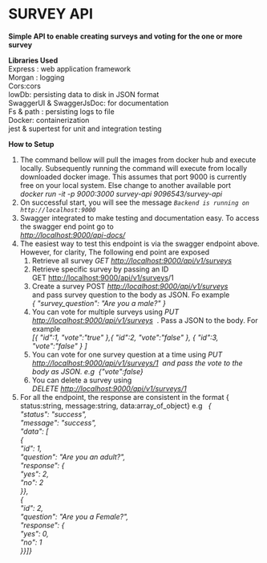 <h1><strong>SURVEY API</strong></h1>
<p><strong>Simple API to enable creating surveys and voting for the one or more survey</strong></p>
<p><strong>Libraries Used</strong><br />Express : web application framework<br />Morgan : logging<br />Cors:cors<br />lowDb: persisting data to disk in JSON format<br />SwaggerUI &amp; SwaggerJsDoc: for documentation<br />Fs &amp; path : persisting logs to file<br />Docker: containerization<br />jest &amp; supertest for unit and integration testing</p>
<p><strong>How to Setup</strong></p>
<ol>
<li>The command bellow will pull the images from docker hub and execute locally. Subsequently running the command will execute from locally downloaded docker image. This assumes that port 9000 is currently free on your local system. Else change to another available port<br /><em>docker run -it -p 9000:3000 survey-api 9096543/survey-api</em></li>
<li>On successful start, you will see the message&nbsp;<em><code>Backend is running on http://localhost:9000</code></em></li>
<li>Swagger integrated to make testing and documentation easy. To access the swagger end point go to<br /><em><a href="http://localhost:9000/api-docs/" rel="nofollow">http://localhost:9000/api-docs/</a></em></li>
<li>The easiest way to test this endpoint is via the swagger endpoint above. However, for clarity, The following end point are exposed
<ol>
<li>Retrieve all survey <em>GET&nbsp;<a href="http://localhost:9000/api/v1/surveys" rel="nofollow">http://localhost:9000/api/v1/surveys</a></em></li>
<li>Retrieve specific survey by passing an ID GET&nbsp;<a href="http://localhost:9000/api/v1/surveys" rel="nofollow">http://localhost:9000/api/v1/surveys</a>/1</li>
<li>Create a survey POST <em><a href="http://localhost:3000/api/v1/surveys" rel="nofollow">http://localhost:9000/api/v1/surveys</a></em><br />and pass survey question to the body as JSON. Fo example<br /><em>{ "survey_question": "Are you a male?" }</em></li>
<li>You can vote for multiple surveys using <em>PUT <a href="http://localhost:3000/api/v1/surveys" rel="nofollow">http://localhost:9000/api/v1/surveys</a></em>&nbsp; . Pass a JSON to the body. For example<br /><em>[{ "id":1, "vote":"true" },{ "id":2, "vote":"false" }, { "id":3, "vote":"false" } ]</em></li>
<li>You can vote for one survey question at a time using <em>PUT <a href="http://localhost:9000/api/v1/surveys/1">http://localhost:9000/api/v1/surveys/1</a></em><em>&nbsp; and pass the vote to the body as JSON. e.g&nbsp; {"vote":false}</em></li>
<li>You can delete a survey using<em> DELETE</em><em>&nbsp;<a href="http://localhost:9000/api/v1/surveys/1">http://localhost:9000/api/v1/surveys/1</a></em><em>&nbsp;</em></li>
</ol>
</li>
<li>For all the endpoint, the response are consistent in the format { status:string, message:string, data:array_of_object} e.g&nbsp; &nbsp;<em>{</em><br /><em>"status": "success",</em><br /><em>"message": "success",</em><br /><em>"data": [</em><br /><em>{</em><br /><em>"id": 1,</em><br /><em>"question": "Are you an adult?",</em><br /><em>"response": {</em><br /><em>"yes": 2,</em><br /><em>"no": 2</em><br /><em>}</em><em>},</em><br /><em>{</em><br /><em>"id": 2,</em><br /><em>"question": "Are you a Female?",</em><br /><em>"response": {</em><br /><em>"yes": 0,</em><br /><em>"no": 1</em><br /><em>}</em><em>}</em><em>]</em><em>}</em></li>
</ol>
